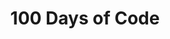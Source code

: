 ---
title: 100 Days of Code
layout: collection
permalink: /100daysofcode/
collection: 100daysofcode
entries_layout: grid
classes: wide
---
